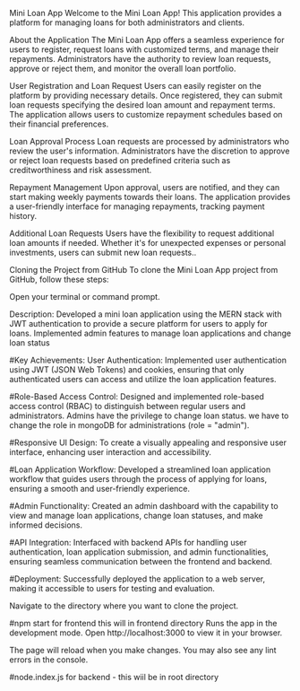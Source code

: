 Mini Loan App Welcome to the Mini Loan App! This application provides a platform for managing loans for both administrators and clients.

About the Application The Mini Loan App offers a seamless experience for users to register, request loans with customized terms, and manage their repayments. Administrators have the authority to review loan requests, approve or reject them, and monitor the overall loan portfolio.

User Registration and Loan Request Users can easily register on the platform by providing necessary details. Once registered, they can submit loan requests specifying the desired loan amount and repayment terms. The application allows users to customize repayment schedules based on their financial preferences.

Loan Approval Process Loan requests are processed by administrators who review the user's information. Administrators have the discretion to approve or reject loan requests based on predefined criteria such as creditworthiness and risk assessment.

Repayment Management Upon approval, users are notified, and they can start making weekly payments towards their loans. The application provides a user-friendly interface for managing repayments, tracking payment history.

Additional Loan Requests Users have the flexibility to request additional loan amounts if needed. Whether it's for unexpected expenses or personal investments, users can submit new loan requests..

Cloning the Project from GitHub To clone the Mini Loan App project from GitHub, follow these steps:

Open your terminal or command prompt.



Description: Developed a mini loan application using the MERN stack with JWT authentication to provide a secure platform for users to apply for loans. Implemented admin features to manage loan applications and change loan status

#Key Achievements: User Authentication: Implemented user authentication using JWT (JSON Web Tokens) and cookies, ensuring that only authenticated users can access and utilize the loan application features.

#Role-Based Access Control: Designed and implemented role-based access control (RBAC) to distinguish between regular users and administrators. Admins have the privilege to change loan status. we have to change the role in mongoDB for administrations (role = "admin").

#Responsive UI Design: To create a visually appealing and responsive user interface, enhancing user interaction and accessibility.

#Loan Application Workflow: Developed a streamlined loan application workflow that guides users through the process of applying for loans, ensuring a smooth and user-friendly experience.

#Admin Functionality: Created an admin dashboard with the capability to view and manage loan applications, change loan statuses, and make informed decisions.

#API Integration: Interfaced with backend APIs for handling user authentication, loan application submission, and admin functionalities, ensuring seamless communication between the frontend and backend.

#Deployment: Successfully deployed the application to a web server, making it accessible to users for testing and evaluation.


Navigate to the directory where you want to clone the project.

#npm start for frontend this will in frontend directory Runs the app in the development mode. Open http://localhost:3000 to view it in your browser.

The page will reload when you make changes. You may also see any lint errors in the console.

#node.index.js for backend - this wiil be in root directory
